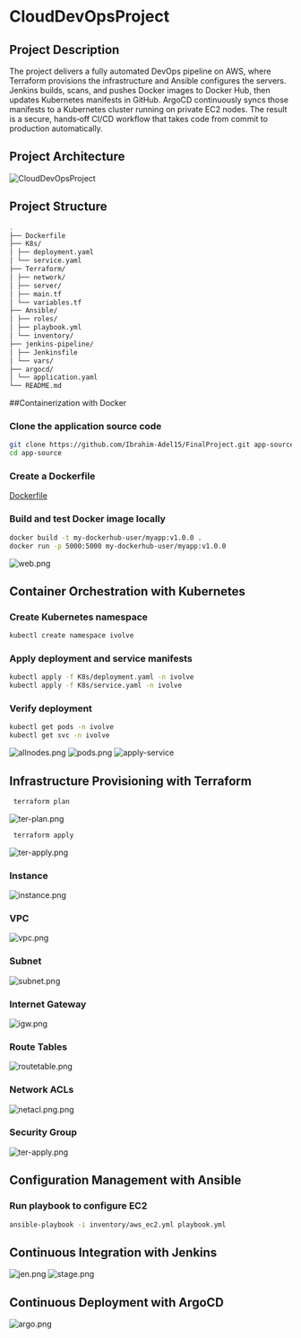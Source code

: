 # CloudDevOpsProject

## Project Description
The project delivers a fully automated DevOps pipeline on AWS, where Terraform provisions the infrastructure and Ansible configures the servers. Jenkins builds, scans, and pushes Docker images to Docker Hub, then updates Kubernetes manifests in GitHub. ArgoCD continuously syncs those manifests to a Kubernetes cluster running on private EC2 nodes. The result is a secure, hands‑off CI/CD workflow that takes code from commit to production automatically.

## Project Architecture
![CloudDevOpsProject](Screenshots/CloudDevOpsProject.png)

## Project Structure
```bash
.
├── Dockerfile
├── K8s/
│ ├── deployment.yaml
│ └── service.yaml
├── Terraform/
│ ├── network/
│ ├── server/
│ ├── main.tf
│ └── variables.tf
├── Ansible/
│ ├── roles/
│ ├── playbook.yml
│ └── inventory/
├── jenkins-pipeline/
│ ├── Jenkinsfile
│ └── vars/
├── argocd/
│ └── application.yaml
└── README.md
```
##Containerization with Docker

### Clone the application source code
```bash 
git clone https://github.com/Ibrahim-Adel15/FinalProject.git app-source
cd app-source
```
### Create a Dockerfile 
[Dockerfile](Docker/Dockerfile)

### Build and test Docker image locally
```bash
docker build -t my-dockerhub-user/myapp:v1.0.0 .
docker run -p 5000:5000 my-dockerhub-user/myapp:v1.0.0
```
![web.png](Screenshots/web.png)

## Container Orchestration with Kubernetes

### Create Kubernetes namespace
```bash 
kubectl create namespace ivolve
```
### Apply deployment and service manifests
```bash 
kubectl apply -f K8s/deployment.yaml -n ivolve
kubectl apply -f K8s/service.yaml -n ivolve
```
###  Verify deployment
```bash
kubectl get pods -n ivolve
kubectl get svc -n ivolve
```
![allnodes.png](Screenshots/allnodes.png)
![pods.png](Screenshots/pods.png)
![apply-service](Screenshots/apply-service.png)

## Infrastructure Provisioning with Terraform
```bash
 terraform plan
```
![ter-plan.png](Screenshots/ter-plan.png)
```bash
 terraform apply 
```
![ter-apply.png](Screenshots/ter-apply.png)
### Instance
![instance.png](Screenshots/instance.png)
### VPC
![vpc.png](Screenshots/vpc.png)
### Subnet
![subnet.png](Screenshots/subnet.png)
### Internet Gateway
![igw.png](Screenshots/igw.png)
### Route Tables 
![routetable.png](Screenshots/routetable.png)
### Network ACLs 
![netacl.png.png](Screenshots/netacl.png)
### Security Group 
![ter-apply.png](Screenshots/ter-apply.png)

## Configuration Management with Ansible
### Run playbook to configure EC2
```bash
ansible-playbook -i inventory/aws_ec2.yml playbook.yml
```
## Continuous Integration with Jenkins
![jen.png](Screenshots/jen.png)
![stage.png](Screenshots/stage.png)

## Continuous Deployment with ArgoCD
![argo.png](Screenshots/argo.png)
